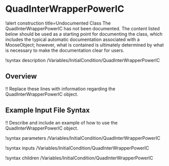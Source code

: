 # QuadInterWrapperPowerIC

!alert construction title=Undocumented Class
The QuadInterWrapperPowerIC has not been documented. The content listed below should be used as a starting point for
documenting the class, which includes the typical automatic documentation associated with a
MooseObject; however, what is contained is ultimately determined by what is necessary to make the
documentation clear for users.

!syntax description /Variables/InitialCondition/QuadInterWrapperPowerIC

## Overview

!! Replace these lines with information regarding the QuadInterWrapperPowerIC object.

## Example Input File Syntax

!! Describe and include an example of how to use the QuadInterWrapperPowerIC object.

!syntax parameters /Variables/InitialCondition/QuadInterWrapperPowerIC

!syntax inputs /Variables/InitialCondition/QuadInterWrapperPowerIC

!syntax children /Variables/InitialCondition/QuadInterWrapperPowerIC
